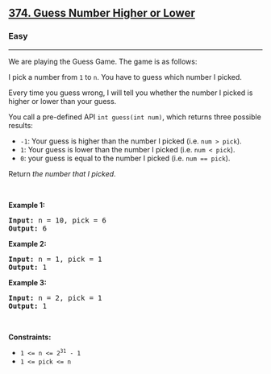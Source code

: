 <h2><a href="https://leetcode.com/problems/guess-number-higher-or-lower/">374. Guess Number Higher or Lower</a></h2><h3>Easy</h3><hr><div style="user-select: auto;"><p style="user-select: auto;">We are playing the Guess Game. The game is as follows:</p>

<p style="user-select: auto;">I pick a number from <code style="user-select: auto;">1</code> to <code style="user-select: auto;">n</code>. You have to guess which number I picked.</p>

<p style="user-select: auto;">Every time you guess wrong, I will tell you whether the number I picked is higher or lower than your guess.</p>

<p style="user-select: auto;">You call a pre-defined API <code style="user-select: auto;">int guess(int num)</code>, which returns three possible results:</p>

<ul style="user-select: auto;">
	<li style="user-select: auto;"><code style="user-select: auto;">-1</code>: Your guess is higher than the number I picked (i.e. <code style="user-select: auto;">num &gt; pick</code>).</li>
	<li style="user-select: auto;"><code style="user-select: auto;">1</code>: Your guess is lower than the number I picked (i.e. <code style="user-select: auto;">num &lt; pick</code>).</li>
	<li style="user-select: auto;"><code style="user-select: auto;">0</code>: your guess is equal to the number I picked (i.e. <code style="user-select: auto;">num == pick</code>).</li>
</ul>

<p style="user-select: auto;">Return <em style="user-select: auto;">the number that I picked</em>.</p>

<p style="user-select: auto;">&nbsp;</p>
<p style="user-select: auto;"><strong class="example" style="user-select: auto;">Example 1:</strong></p>

<pre style="user-select: auto;"><strong style="user-select: auto;">Input:</strong> n = 10, pick = 6
<strong style="user-select: auto;">Output:</strong> 6
</pre>

<p style="user-select: auto;"><strong class="example" style="user-select: auto;">Example 2:</strong></p>

<pre style="user-select: auto;"><strong style="user-select: auto;">Input:</strong> n = 1, pick = 1
<strong style="user-select: auto;">Output:</strong> 1
</pre>

<p style="user-select: auto;"><strong class="example" style="user-select: auto;">Example 3:</strong></p>

<pre style="user-select: auto;"><strong style="user-select: auto;">Input:</strong> n = 2, pick = 1
<strong style="user-select: auto;">Output:</strong> 1
</pre>

<p style="user-select: auto;">&nbsp;</p>
<p style="user-select: auto;"><strong style="user-select: auto;">Constraints:</strong></p>

<ul style="user-select: auto;">
	<li style="user-select: auto;"><code style="user-select: auto;">1 &lt;= n &lt;= 2<sup style="user-select: auto;">31</sup> - 1</code></li>
	<li style="user-select: auto;"><code style="user-select: auto;">1 &lt;= pick &lt;= n</code></li>
</ul>
</div>